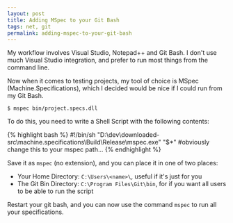 ```yaml
---
layout: post
title: Adding MSpec to your Git Bash
tags: net, git
permalink: adding-mspec-to-your-git-bash
---
```


My workflow involves Visual Studio, Notepad++ and Git Bash.  I don't use much Visual Studio integration, and prefer to run most things from the command line.

Now when it comes to testing projects, my tool of choice is MSpec (Machine.Specifications), which I decided would be nice if I could run from my Git Bash.

    $ mspec bin/project.specs.dll

To do this, you need to write a Shell Script with the following contents:

{% highlight bash %}
    #!/bin/sh
    "D:\dev\downloaded-src\machine.specifications\Build\Release\mspec.exe" "$*"
	#obviously change this to your mspec path...
{% endhighlight %}

Save it as `mspec` (no extension), and you can place it in one of two places:

* Your Home Directory: `C:\Users\<name>\`, useful if it's just for you
* The Git Bin Directory: `C:\Program Files\Git\bin`, for if you want all users to be able to run the script

Restart your git bash, and you can now use the command `mspec` to run all your specifications.
